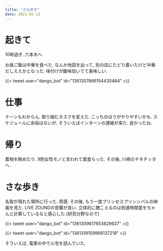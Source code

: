 ```yaml
---
title: "さな歩き"
date: 2021-02-15
---
```


# 起きて
10時過ぎ. 六本木へ.

お昼ご飯は中華を食べた. なんか地図を辿って, 別の店にたどり着いたけど中華だしええかとなった. 味付けが酸味効いてて美味しい.

{{< tweet user="dango_bot" id="1361307866154430464" >}}

# 仕事
ナーンもわからん. 取り組むタスクを変えた. こっちのほうがやりやすいかも. スケジュールに余裕はないが. そういえばインターンの連絡が来た. 良かったね.

# 帰り
着物を眺めたり. 9割女性モノと言われて面食らった. その後, 川崎のチネチッタへ.

# さな歩き
名取が現れた場所に行った. 質感. その後, もう一度プリンセスプリンシパルの映画を見た. LIVE ZOUNDの音響が良い. 立体的に聴こえるのは到達時間差をちゃんと計算しているなと感心した.(研究分野なので)

{{< tweet user="dango_bot" id="1361309617653829637" >}}

{{< tweet user="dango_bot" id="1361319159968137218" >}}

そういえば, 電車の中で火宅を読んでいた.